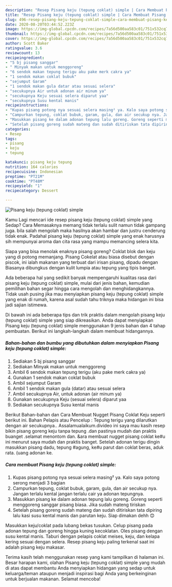 ```yaml
---
description: "Resep Pisang keju (tepung coklat) simple | Cara Membuat Pisang keju (tepung coklat) simple Yang Bikin Ngiler"
title: "Resep Pisang keju (tepung coklat) simple | Cara Membuat Pisang keju (tepung coklat) simple Yang Bikin Ngiler"
slug: 496-resep-pisang-keju-tepung-coklat-simple-cara-membuat-pisang-keju-tepung-coklat-simple-yang-bikin-ngiler
date: 2020-08-20T03:44:52.223Z
image: https://img-global.cpcdn.com/recipes/7a56d500aa583c01/751x532cq70/pisang-keju-tepung-coklat-simple-foto-resep-utama.jpg
thumbnail: https://img-global.cpcdn.com/recipes/7a56d500aa583c01/751x532cq70/pisang-keju-tepung-coklat-simple-foto-resep-utama.jpg
cover: https://img-global.cpcdn.com/recipes/7a56d500aa583c01/751x532cq70/pisang-keju-tepung-coklat-simple-foto-resep-utama.jpg
author: Scott Baker
ratingvalue: 3.6
reviewcount: 13
recipeingredient:
- "5 bj pisang sanggar"
- " Minyak makan untuk menggoreng"
- "6 sendok makan tepung terigu aku pake merk cakra ya"
- "1 sendok makan coklat bubuk"
- "sejumput Garam"
- "1 sendok makan gula datar atau sesuai selera"
- "secukupnya Air untuk adonan air minum ya"
- "secukupnya Keju sesuai selera diparut yaa"
- "secukupnya Susu kental manis"
recipeinstructions:
- "Kupas pisang potong nya sesuai selera masing² ya. Kalo saya potong serong menjadi 3 bagian"
- "Campurkan tepung, coklat bubuk, garam, gula, dan air secukup nya. Jangan terlalu kental jangan terlalu cair ya adonan tepungnya."
- "Masukkan pisang ke dalam adonan tepung lalu goreng. Goreng seperti menggoreng sanggar pisang biasa. Jika sudah mateng tiriskan"
- "Setelah pisang goreng sudah mateng dan sudah ditiriskan tata dipiring lalu kasi susu kental manis dan parutan keju. Siap dimakan dehh 😊"
categories:
- Resep
tags:
- pisang
- keju
- tepung

katakunci: pisang keju tepung 
nutrition: 164 calories
recipecuisine: Indonesian
preptime: "PT21M"
cooktime: "PT48M"
recipeyield: "1"
recipecategory: Dessert

---
```



![Pisang keju (tepung coklat) simple](https://img-global.cpcdn.com/recipes/7a56d500aa583c01/751x532cq70/pisang-keju-tepung-coklat-simple-foto-resep-utama.jpg)

Kamu Lagi mencari ide resep pisang keju (tepung coklat) simple yang Sedap? Cara Memasaknya memang tidak terlalu sulit namun tidak gampang juga. bila salah mengolah maka hasilnya akan hambar dan justru cenderung tidak enak. Padahal pisang keju (tepung coklat) simple yang enak harusnya sih mempunyai aroma dan cita rasa yang mampu memancing selera kita.

Siapa yang bisa menolak enaknya pisang goreng? Coklat blok dan keju yang di potong memanjang. Pisang Cokelat atau biasa disebut dengan piscok, ini ialah makanan yang terbuat dari irisan pisang, dipadu dengan Biasanya dibungkus dengan kulit lumpia atau tepung yang tipis banget.

Ada beberapa hal yang sedikit banyak mempengaruhi kualitas rasa dari pisang keju (tepung coklat) simple, mulai dari jenis bahan, kemudian pemilihan bahan segar hingga cara mengolah dan menghidangkannya. Tidak usah pusing jika mau menyiapkan pisang keju (tepung coklat) simple yang enak di rumah, karena asal sudah tahu triknya maka hidangan ini bisa jadi sajian istimewa.


Di bawah ini ada beberapa tips dan trik praktis dalam mengolah pisang keju (tepung coklat) simple yang siap dikreasikan. Anda dapat menyiapkan Pisang keju (tepung coklat) simple menggunakan 9 jenis bahan dan 4 tahap pembuatan. Berikut ini langkah-langkah dalam membuat hidangannya.

<!--inarticleads1-->

##### Bahan-bahan dan bumbu yang dibutuhkan dalam menyiapkan Pisang keju (tepung coklat) simple:

1. Sediakan 5 bj pisang sanggar
1. Sediakan  Minyak makan untuk menggoreng
1. Ambil 6 sendok makan tepung terigu (aku pake merk cakra ya)
1. Gunakan 1 sendok makan coklat bubuk
1. Ambil sejumput Garam
1. Ambil 1 sendok makan gula (datar) atau sesuai selera
1. Ambil secukupnya Air, untuk adonan (air minum ya)
1. Gunakan secukupnya Keju (sesuai selera) diparut yaa
1. Sediakan secukupnya Susu kental manis


Berikut Bahan-bahan dan Cara Membuat Nugget Pisang Coklat Keju seperti berikut ini. Bahan Pelapis atau Pencelup : Tepung terigu yang dilarutkan dengan air secukupnya.. Assalamualaikum.divideo ini saya mau kasih resep bikin pisang goreng keju tanpa tepung .dan pastinya mudah dan praktis buanget .selamat menontom dan. &amp;ara membuat nugget pisang coklat ke#u ini menurut saya mudah dan praktis banget. Setelah adonan terigu dingin masukkan pisang dadu, tepung #agung, ke#u parut dan coklat beras, aduk rata. (uang adonan ke. 

<!--inarticleads2-->

##### Cara membuat Pisang keju (tepung coklat) simple:

1. Kupas pisang potong nya sesuai selera masing² ya. Kalo saya potong serong menjadi 3 bagian
1. Campurkan tepung, coklat bubuk, garam, gula, dan air secukup nya. Jangan terlalu kental jangan terlalu cair ya adonan tepungnya.
1. Masukkan pisang ke dalam adonan tepung lalu goreng. Goreng seperti menggoreng sanggar pisang biasa. Jika sudah mateng tiriskan
1. Setelah pisang goreng sudah mateng dan sudah ditiriskan tata dipiring lalu kasi susu kental manis dan parutan keju. Siap dimakan dehh 😊


Masukkan keju/coklat pada lubang bekas tusukan. Celup pisang pada adonan tepung dan goreng hingga kuning kecoklatan. Oles pisang dengan susu kental manis. Taburi dengan pelapis coklat meises, keju, dan kelapa kering sesuai dengan selera. Resep pisang keju paling terkenal saat ini adalah pisang keju makasar. 

Terima kasih telah menggunakan resep yang kami tampilkan di halaman ini. Besar harapan kami, olahan Pisang keju (tepung coklat) simple yang mudah di atas dapat membantu Anda menyiapkan hidangan yang sedap untuk keluarga/teman ataupun menjadi inspirasi bagi Anda yang berkeinginan untuk berjualan makanan. Selamat mencoba!

